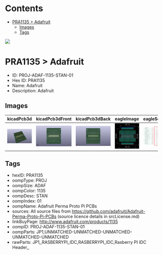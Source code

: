 



Contents
========

* [PRA1135 > Adafruit](#pra1135--adafruit)
	* [Images](#images)
	* [Tags](#tags)
  
![][im]
# PRA1135 > Adafruit

- ID: PROJ-ADAF-1135-STAN-01
- Hex ID: PRA1135
- Name: Adafruit
- Description: Adafruit

## Images
  
  

|kicadPcb3d|kicadPcb3dFront|kicadPcb3dBack|eagleImage|eagleSchemImage|
| :---: | :---: | :---: | :---: | :---: |
|[![kicadPcb3d](kicadPcb3d_140.png)](kicadPcb3d.png)|[![kicadPcb3dFront](kicadPcb3dFront_140.png)](kicadPcb3dFront.png)|[![kicadPcb3dBack](kicadPcb3dBack_140.png)](kicadPcb3dBack.png)|[![eagleImage](eagleImage_140.png)](eagleImage.png)|[![eagleSchemImage](eagleSchemImage_140.png)](eagleSchemImage.png)|

## Tags

- hexID: PRA1135
- oompType: PROJ
- oompSize: ADAF
- oompColor: 1135
- oompDesc: STAN
- oompIndex: 01
- oompName: Adafruit Perma Proto Pi PCBs
- sources: All source files from https://github.com/adafruit/Adafruit-Perma-Proto-Pi-PCBs (source licence details in srcLicense.md)
- linkBuyPage: http://www.adafruit.com/products/1135
- oompID: PROJ-ADAF-1135-STAN-01
- oompParts: JP1,UNMATCHED-UNMATCHED-UNMATCHED-UNMATCHED-UNMATCHED
- rawParts: JP1,,RASBERRYPI_IDC,RASBERRYPI_IDC,Rasberry PI IDC Header,,



[im]: kicadPcb3d_450.png
